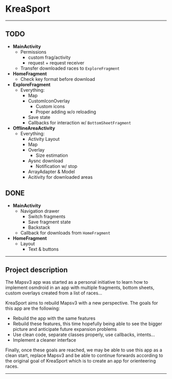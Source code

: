 KreaSport
=========


----------

## TODO ##

 - **MainActivity**
	 - Permissions
		 - custom frag/activity
		 - request + request receiver
	 - Transfer downloaded races to `ExploreFragment`
 - **HomeFragment**
	 - Check key format before download
 - **ExploreFragment**
	 - Everything:
		 - Map
		 - CustomIconOverlay
			 - Custom icons
			 - Proper adding w/o reloading
		 - Save state
		 - Callbacks for interaction w/ `BottomSheetFragment`
 - **OfflineAreaActivity**
	 - Everything:
		 - Activity Layout
		 - Map
		 - Overlay
			 - Size estimation
		 - Aysnc download
			 - Notification w/ stop
		 - ArrayAdapter & Model
		 - Acitivity for downloaded areas
## DONE ##
 - **MainActivity**
	 - Navigation drawer
		 - Switch fragments
		 - Save fragment state
		 - Backstack
	 - Callback for downloads from `HomeFragment`
 - **HomeFragment**
	 - Layout
		 - Text & buttons

----------


Project description
-------------------

The Mapsv3 app was started as a personal initiative to learn how to implement osmdroid in an app with multiple fragments, bottom sheets, custom overlays created from a list of races...

KreaSport aims to rebuild Mapsv3 with a new perspective. The goals for this app are the following:

 - Rebuild the app with the same features
 - Rebuild these features, this time hopefully being able to see the bigger picture and anticipate future expansion problems
 - Use clean code, separate classes properly, use callbacks, intents...
 - Implement a cleaner interface

Finally, once these goals are reached, we may be able to use this app as a clean start, replace Mapsv3 and be able to continue forwards according to the original goal of KreaSport which is to create an app for orienteering races.


----------
